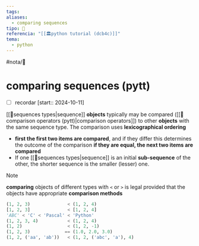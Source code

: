 ```yaml
---
tags: 
aliases:
  - comparing sequences
tipo: 📑
referencia: "[[🏛️python tutorial (dcb4c)]]"
tema:
  - python
---
```


#nota/📑

# comparing sequences (pytt)

- [ ] recordar  [start:: 2024-10-11]

[[🔌sequences types|sequence]]  __objects__ typically may be compared ([[📑comparison operators (pytt)|comparison operators]]) to other __objects__ with the same sequence type. The comparison uses __lexicographical ordering__

- __first the first two items are compared__, and if they differ this determines the outcome of the comparison __if they are equal, the next two items are compared__
- If one [[🔌sequences types|sequence]] is an initial __sub-sequence__ of the other, the shorter sequence is the smaller (lesser) one.


> [!NOTE] 
 __comparing__ objects of different types with `<` or `>` is legal provided that the objects have appropriate __comparison methods__

```python
(1, 2, 3)              < (1, 2, 4)
[1, 2, 3]              < [1, 2, 4]
'ABC' < 'C' < 'Pascal' < 'Python'
(1, 2, 3, 4)           < (1, 2, 4)
(1, 2)                 < (1, 2, -1)
(1, 2, 3)             == (1.0, 2.0, 3.0)
(1, 2, ('aa', 'ab'))   < (1, 2, ('abc', 'a'), 4)
```


